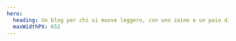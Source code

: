```yaml
---
hero:
  heading: Un blog per chi si muove leggero, con uno zaino e un paio di sandali. 
  maxWidthPX: 652
---
```

